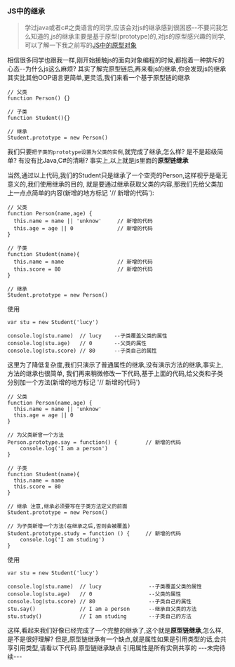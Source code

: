 ### JS中的继承

> 学过java或者c#之类语言的同学,应该会对js的继承感到很困惑--不要问我怎么知道的,js的继承主要是基于原型(prototype)的,对js的原型感兴趣的同学,
可以了解一下我之前写的[JS中的原型对象](https://github.com/noahlam/articles/blob/master/JS%E4%B8%AD%E7%9A%84%E5%8E%9F%E5%9E%8B%E5%AF%B9%E8%B1%A1.md)

相信很多同学也跟我一样,刚开始接触js的面向对象编程的时候,都抱着一种排斥的心态--为什么js这么麻烦?
其实了解完原型链后,再来看js的继承,你会发现js的继承其实比其他OOP语言更简单,更灵活,我们来看一个基于原型链的继承

    // 父类
    function Person() {}

    // 子类
    function Student(){}

    // 继承
    Student.prototype = new Person()

我们只要`把子类的prototype设置为父类的实例`,就完成了继承,怎么样? 是不是超级简单? 有没有比Java,C#的清晰?
事实上,以上就是js里面的**原型链继承**

当然,通过以上代码,我们的Student只是继承了一个空壳的Person,这样视乎是毫无意义的,我们使用继承的目的,
就是要通过继承获取父类的内容,那我们先给父类加上一点点简单的内容(新增的地方标记 '// 新增的代码'):

    // 父类
    function Person(name,age) {
      this.name = name || 'unknow'     // 新增的代码
      this.age = age || 0              // 新增的代码
    }

    // 子类
    function Student(name){
      this.name = name                 // 新增的代码
      this.score = 80                  // 新增的代码
    }

    // 继承
    Student.prototype = new Person()

使用

    var stu = new Student('lucy')

    console.log(stu.name)  // lucy    --子类覆盖父类的属性
    console.log(stu.age)   // 0       --父类的属性
    console.log(stu.score) // 80      --子类自己的属性

这里为了降低复杂度,我们只演示了普通属性的继承,没有演示方法的继承,事实上,方法的继承也很简单,
我们再来稍微修改一下代码,基于上面的代码,给父类和子类分别加一个方法(新增的地方标记 '// 新增的代码')

    // 父类
    function Person(name,age) {
      this.name = name || 'unknow'
      this.age = age || 0
    }

    // 为父类新曾一个方法
    Person.prototype.say = function() {         // 新增的代码
        console.log('I am a person')
    }

    // 子类
    function Student(name){
      this.name = name
      this.score = 80
    }

    // 继承 注意,继承必须要写在子类方法定义的前面
    Student.prototype = new Person()

    // 为子类新增一个方法(在继承之后,否则会被覆盖)
    Student.prototype.study = function () {     // 新增的代码
        console.log('I am studing')
    }

使用

    var stu = new Student('lucy')

    console.log(stu.name)  // lucy               --子类覆盖父类的属性
    console.log(stu.age)   // 0                  --父类的属性
    console.log(stu.score) // 80                 --子类自己的属性
    stu.say()              // I am a person      --继承自父类的方法
    stu.study()            // I am studing       --子类自己的方法

这样,看起来我们好像已经完成了一个完整的继承了,这个就是**原型链继承**,怎么样,是不是很好理解?
但是,原型链继承有一个缺点,就是属性如果是引用类型的话,会共享引用类型,请看以下代码
原型链继承缺点 引用属性是所有实例共享的
---未完待续---